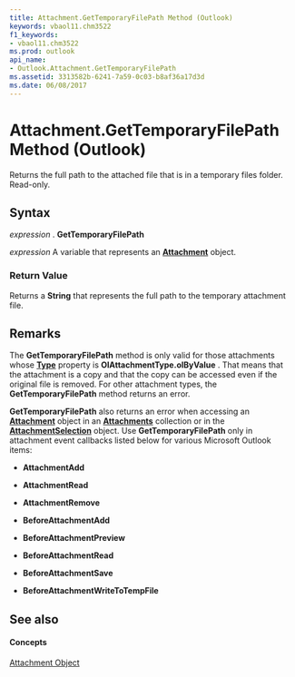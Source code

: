 ```yaml
---
title: Attachment.GetTemporaryFilePath Method (Outlook)
keywords: vbaol11.chm3522
f1_keywords:
- vbaol11.chm3522
ms.prod: outlook
api_name:
- Outlook.Attachment.GetTemporaryFilePath
ms.assetid: 3313582b-6241-7a59-0c03-b8af36a17d3d
ms.date: 06/08/2017
---
```



# Attachment.GetTemporaryFilePath Method (Outlook)

Returns the full path to the attached file that is in a temporary files folder. Read-only.


## Syntax

 _expression_ . **GetTemporaryFilePath**

 _expression_ A variable that represents an **[Attachment](Outlook.Attachment.md)** object.


### Return Value

Returns a  **String** that represents the full path to the temporary attachment file.


## Remarks

The  **GetTemporaryFilePath** method is only valid for those attachments whose **[Type](Outlook.Attachment.Type.md)** property is **OlAttachmentType.olByValue** . That means that the attachment is a copy and that the copy can be accessed even if the original file is removed. For other attachment types, the **GetTemporaryFilePath** method returns an error.

 **GetTemporaryFilePath** also returns an error when accessing an **[Attachment](Outlook.Attachment.md)** object in an **[Attachments](Outlook.Attachments.md)** collection or in the **[AttachmentSelection](attachmentselection-object-outlook.md)** object. Use **GetTemporaryFilePath** only in attachment event callbacks listed below for various Microsoft Outlook items:


-  **AttachmentAdd**
    
-  **AttachmentRead**
    
-  **AttachmentRemove**
    
-  **BeforeAttachmentAdd**
    
-  **BeforeAttachmentPreview**
    
-  **BeforeAttachmentRead**
    
-  **BeforeAttachmentSave**
    
-  **BeforeAttachmentWriteToTempFile**
    



## See also


#### Concepts


[Attachment Object](Outlook.Attachment.md)

